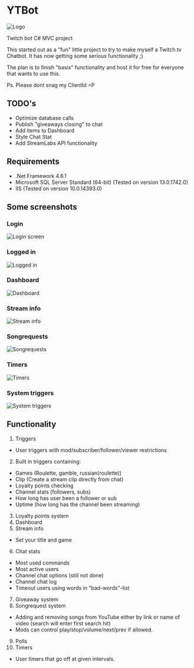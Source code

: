 # YTBot
![Logo](https://github.com/borgej/YTBot/blob/master/ytb_logo2.png "Logo")


Twitch bot C# MVC project

This started out as a "fun" little project to try to make myself a Twitch.tv Chatbot.
It has now getting some serious functionality ;)

The plan is to finish "basis" functionality and host it for free for everyone that wants to use this.

Ps. Please dont snag my ClientId =P

## TODO's
* Optimize database calls
* Publish "giveaways closing" to chat
* Add items to Dashboard
* Style Chat Stat
* Add StreamLabs API functionality


## Requirements 
* .Net Framework 4.6.1
* Microsoft SQL Server Standard (64-bit) (Tested on version 13.0.1742.0)
* IIS (Tested on version 10.0.14393.0)

## Some screenshots
### Login
![Login screen](https://github.com/borgej/YTBot/blob/master/github_docs/login.PNG "Login screen")

### Logged in
![Logged in](https://github.com/borgej/YTBot/blob/master/github_docs/loggedin.PNG "Logged in")

### Dashboard
![Dashboard](https://github.com/borgej/YTBot/blob/master/github_docs/dashboard.PNG "Dashboard")

### Stream info
![Stream info](https://github.com/borgej/YTBot/blob/master/github_docs/streaminfo.PNG "Stream info")

### Songrequests
![Songrequests](https://github.com/borgej/YTBot/blob/master/github_docs/songrequests.png "Songrequests")

### Timers
![Timers](https://github.com/borgej/YTBot/blob/master/github_docs/timers.PNG "Timers")

### System triggers
![System triggers](https://github.com/borgej/YTBot/blob/master/github_docs/systemtriggers.PNG "System triggers")

## Functionality
1. Triggers
* User triggers with mod/subscriber/follower/viewer restrictions
2. Built in triggers containing:
* Games (Roulette, gamble, russian(roulette))
* Clip (Create a stream clip directly from chat)
* Loyalty points checking
* Channel stats (followers, subs)
* How long has user been a follower or sub
* Uptime (how long has the channel been streaming)
3. Loyalty points system
4. Dashboard
5. Stream info
* Set your title and game
6. Chat stats
* Most used commands
* Most active users
* Channel chat options (still not done)
* Channel chat log
* Timeout users using words in "bad-words"-list

7. Giveaway system
8. Songrequest system
* Adding and removing songs from YouTube either by link or name of video (search will enter first search hit)
* Mods can control play/stop/volume/next/prev if allowed.
9. Polls
10. Timers
* User timers that go off at given intervals.

